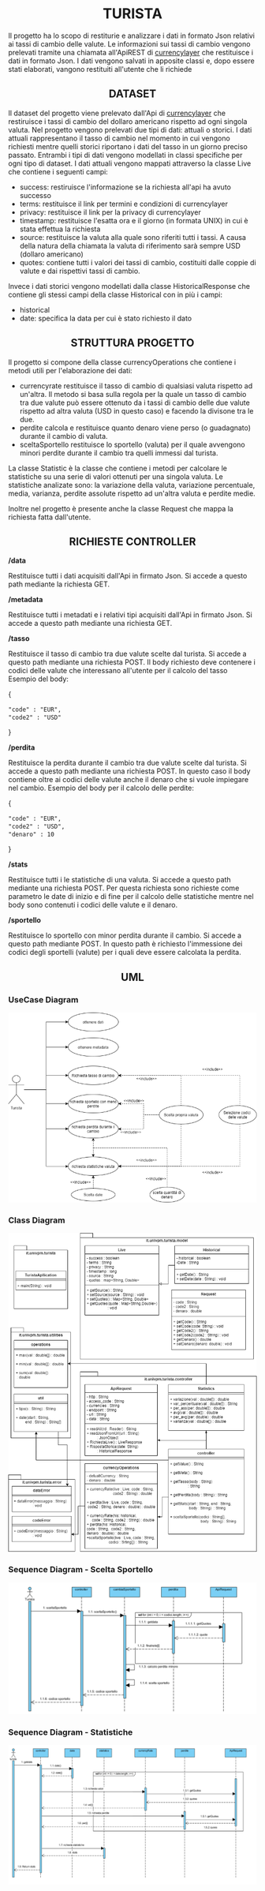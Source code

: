 # <div align="center">TURISTA</div>
Il progetto ha lo scopo di restiturie e analizzare i dati in formato Json relativi ai tassi di cambio delle valute. Le informazioni sui tassi di cambio vengono prelevati tramite una chiamata all'ApiREST di [currencylayer](https://currencylayer.com/) che restituisce i dati in formato Json. I dati vengono salvati in apposite classi e, dopo essere stati elaborati, vangono restituiti all'utente che li richiede

## <div align="center">DATASET</div>
Il dataset del progetto viene prelevato dall'Api di [currencylayer](https://currencylayer.com/) che restiruisce i tassi di cambio del dollaro americano rispetto ad ogni singola valuta. Nel progetto vengono prelevati due tipi di dati: attuali o storici. I dati attuali rappresentano il tasso di cambio nel momento in cui vengono richiesti mentre quelli storici riportano i dati del tasso in un giorno preciso passato. Entrambi i tipi di dati vengono modellati in classi specifiche per ogni tipo di dataset. I dati attuali vengono mappati attraverso la classe Live che contiene i seguenti campi:
* success: restiruisce l'informazione se la richiesta all'api ha avuto successo
* terms: restituisce il link per termini e condizioni di currencylayer 
* privacy: restituisce il link per la privacy di currencylayer 
* timestamp: restituisce l'esatta ora e il giorno (in formata UNIX) in cui è stata effettua la richiesta
* source: restituisce la valuta alla quale sono riferiti tutti i tassi. A causa della natura della chiamata la valuta di riferimento sarà sempre USD (dollaro americano)
* quotes: contiene tutti i valori dei tassi di cambio, costituiti dalle coppie di valute e dai rispettivi tassi di cambio.

Invece i dati storici vengono modellati dalla classe HistoricalResponse che contiene gli stessi campi della classe Historical con in più i campi:
* historical
* date: specifica la data per cui è stato richiesto il dato

## <div align="center">STRUTTURA PROGETTO</div>
Il progetto si compone della classe currencyOperations che contiene i metodi utili per l'elaborazione dei dati:
* currencyrate restituisce il tasso di cambio di qualsiasi valuta rispetto ad un'altra. Il metodo si basa sulla regola per la quale un tasso di cambio tra due valute può essere ottenuto da i tassi di cambio delle due valute rispetto ad altra valuta (USD in questo caso) e facendo la divisone tra le due.
* perdite calcola e restituisce quanto denaro viene perso (o guadagnato) durante il cambio di valuta.
* sceltaSportello restituisce lo sportello (valuta) per il quale avvengono minori perdite durante il cambio tra quelli immessi dal turista.

La classe Statistic è la classe che contiene i metodi per calcolare le statistiche su una serie di valori ottenuti per una singola valuta. Le statistiche analizate sono: la variazione della valuta, variazione percentuale, media, varianza, perdite assolute rispetto ad un'altra valuta e perdite medie.

Inoltre nel progetto è presente anche la classe Request che mappa la richiesta fatta dall'utente.

## <div align="center">RICHIESTE CONTROLLER</div>

**/data**

Restituisce tutti i dati acquisiti dall'Api in firmato Json. Si accede a questo path mediante la richiesta GET. 

**/metadata**

Restituisce tutti i metadati e i relativi tipi acquisiti dall'Api in firmato Json. Si accede a questo path mediante una richiesta GET. 

**/tasso**

Restituisce il tasso di cambio tra due valute scelte dal turista. Si accede a questo path mediante una richiesta POST. Il body richiesto deve contenere i codici delle valute che interessano all'utente per il calcolo del tasso
Esempio del body:

{

    "code" : "EUR", 
    "code2" : "USD"
    
}

**/perdita**

Restituisce la perdita durante il cambio tra due valute scelte dal turista. Si accede a questo path mediante una richiesta POST. In questo caso il body contiene oltre ai codici delle valute anche il denaro che si vuole impiegare nel cambio.
Esempio del body per il calcolo delle perdite:

{

    "code" : "EUR", 
    "code2" : "USD",
    "denaro" : 10 
    
}

**/stats**

Restituisce tutti i le statistiche di una valuta. Si accede a questo path mediante una richiesta POST. Per questa richiesta sono richieste come parametro le date di inizio e di fine per il calcolo delle statistiche mentre nel body sono contenuti i codici delle valute e il denaro.

**/sportello**

Restituisce lo sportello con minor perdita durante il cambio. Si accede a questo path mediante POST. In questo path è richiesto l'immessione dei codici degli sportelli (valute) per i quali deve essere calcolata la perdita.


<h2><div align="center">UML</div>
</p>
<h3>UseCase Diagram
</h3>
<p align="center"><img src="https://github.com/MichaelBagnarelli/Progetto-programmazione-ad-oggetti/blob/main/Uml-Turista/Case%20Diagram-Turista.png" alt style="max-width:100%;">
</p>
<h3>Class Diagram
</h3>
<p align="center"><img src="https://github.com/MichaelBagnarelli/Progetto-programmazione-ad-oggetti/blob/main/Uml-Turista/Class%20Diagramm-Turista.png" alt style="max-width:100%;">
</p>
<h3>Sequence Diagram - Scelta Sportello
</h3>
<p align="center"><img src="https://github.com/MichaelBagnarelli/Progetto-programmazione-ad-oggetti/blob/main/Uml-Turista/Sequence%20Diagram-%20Scelta%20Sportello.png" alt style="max-width:100%;">
</p>
<h3>Sequence Diagram - Statistiche
</h3>
<p align="center"><img src="https://github.com/MichaelBagnarelli/Progetto-programmazione-ad-oggetti/blob/main/Uml-Turista/Sequence%20Diagram-%20Statistiche.png" alt style="max-width:100%;">
</p>
